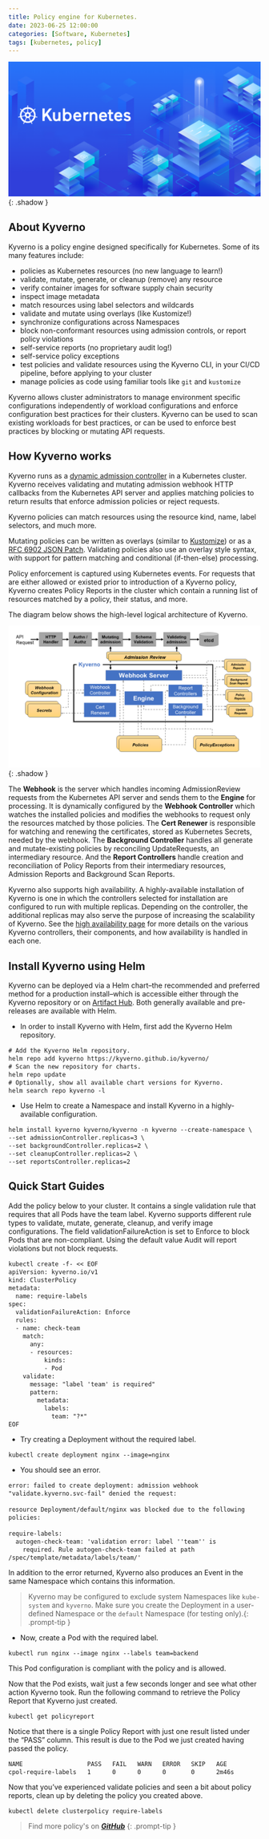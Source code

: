 ```yaml
---
title: Policy engine for Kubernetes.
date: 2023-06-25 12:00:00
categories: [Software, Kubernetes]
tags: [kubernetes, policy]
---
```

![](https://github.com/senad-d/senad-d.github.io/blob/main/_media/images/kubernetes-banner.png?raw=true){: .shadow }

## About Kyverno

Kyverno is a policy engine designed specifically for Kubernetes. Some of its many features include:

-   policies as Kubernetes resources (no new language to learn!)
-   validate, mutate, generate, or cleanup (remove) any resource
-   verify container images for software supply chain security
-   inspect image metadata
-   match resources using label selectors and wildcards
-   validate and mutate using overlays (like Kustomize!)
-   synchronize configurations across Namespaces
-   block non-conformant resources using admission controls, or report policy violations
-   self-service reports (no proprietary audit log!)
-   self-service policy exceptions
-   test policies and validate resources using the Kyverno CLI, in your CI/CD pipeline, before applying to your cluster
-   manage policies as code using familiar tools like `git` and `kustomize`

Kyverno allows cluster administrators to manage environment specific configurations independently of workload configurations and enforce configuration best practices for their clusters. Kyverno can be used to scan existing workloads for best practices, or can be used to enforce best practices by blocking or mutating API requests.

## How Kyverno works

Kyverno runs as a [dynamic admission controller](https://kubernetes.io/docs/reference/access-authn-authz/extensible-admission-controllers/) in a Kubernetes cluster. Kyverno receives validating and mutating admission webhook HTTP callbacks from the Kubernetes API server and applies matching policies to return results that enforce admission policies or reject requests.

Kyverno policies can match resources using the resource kind, name, label selectors, and much more.

Mutating policies can be written as overlays (similar to [Kustomize](https://kubernetes.io/docs/tasks/manage-kubernetes-objects/kustomization/#bases-and-overlays)) or as a [RFC 6902 JSON Patch](http://jsonpatch.com/). Validating policies also use an overlay style syntax, with support for pattern matching and conditional (if-then-else) processing.

Policy enforcement is captured using Kubernetes events. For requests that are either allowed or existed prior to introduction of a Kyverno policy, Kyverno creates Policy Reports in the cluster which contain a running list of resources matched by a policy, their status, and more.

The diagram below shows the high-level logical architecture of Kyverno.

![](https://github.com/senad-d/senad-d.github.io/blob/main/_media/images/kyverno-architecture.png?raw=true){: .shadow }

The **Webhook** is the server which handles incoming AdmissionReview requests from the Kubernetes API server and sends them to the **Engine** for processing. It is dynamically configured by the **Webhook Controller** which watches the installed policies and modifies the webhooks to request only the resources matched by those policies. The **Cert Renewer** is responsible for watching and renewing the certificates, stored as Kubernetes Secrets, needed by the webhook. The **Background Controller** handles all generate and mutate-existing policies by reconciling UpdateRequests, an intermediary resource. And the **Report Controllers** handle creation and reconciliation of Policy Reports from their intermediary resources, Admission Reports and Background Scan Reports.

Kyverno also supports high availability. A highly-available installation of Kyverno is one in which the controllers selected for installation are configured to run with multiple replicas. Depending on the controller, the additional replicas may also serve the purpose of increasing the scalability of Kyverno. See the [high availability page](https://kyverno.io/docs/high-availability/) for more details on the various Kyverno controllers, their components, and how availability is handled in each one.

## Install Kyverno using Helm[](https://kyverno.io/docs/installation/methods//#install-kyverno-using-helm)

Kyverno can be deployed via a Helm chart–the recommended and preferred method for a production install–which is accessible either through the Kyverno repository or on [Artifact Hub](https://artifacthub.io/). Both generally available and pre-releases are available with Helm.

* In order to install Kyverno with Helm, first add the Kyverno Helm repository.

```shell
# Add the Kyverno Helm repository.
helm repo add kyverno https://kyverno.github.io/kyverno/
# Scan the new repository for charts.
helm repo update
# Optionally, show all available chart versions for Kyverno.
helm search repo kyverno -l
```

* Use Helm to create a Namespace and install Kyverno in a highly-available configuration.

```shell
helm install kyverno kyverno/kyverno -n kyverno --create-namespace \
--set admissionController.replicas=3 \
--set backgroundController.replicas=2 \
--set cleanupController.replicas=2 \
--set reportsController.replicas=2
```

## Quick Start Guides

Add the policy below to your cluster. It contains a single validation rule that requires that all Pods have the team label. Kyverno supports different rule types to validate, mutate, generate, cleanup, and verify image configurations. The field validationFailureAction is set to Enforce to block Pods that are non-compliant. Using the default value Audit will report violations but not block requests.

```shell
kubectl create -f- << EOF
apiVersion: kyverno.io/v1
kind: ClusterPolicy
metadata:
  name: require-labels
spec:
  validationFailureAction: Enforce
  rules:
  - name: check-team
    match:
      any:
      - resources:
          kinds:
          - Pod
    validate:
      message: "label 'team' is required"
      pattern:
        metadata:
          labels:
            team: "?*"
EOF
```

* Try creating a Deployment without the required label.

```shell
kubectl create deployment nginx --image=nginx
```

* You should see an error.

```shell
error: failed to create deployment: admission webhook "validate.kyverno.svc-fail" denied the request: 

resource Deployment/default/nginx was blocked due to the following policies:

require-labels:
  autogen-check-team: 'validation error: label ''team'' is
    required. Rule autogen-check-team failed at path /spec/template/metadata/labels/team/'
```
In addition to the error returned, Kyverno also produces an Event in the same Namespace which contains this information.

> Kyverno may be configured to exclude system Namespaces like `kube-system` and `kyverno`. Make sure you create the Deployment in a user-defined Namespace or the `default` Namespace (for testing only).{: .prompt-tip }

* Now, create a Pod with the required label.

```shell
kubectl run nginx --image nginx --labels team=backend
```

This Pod configuration is compliant with the policy and is allowed.

Now that the Pod exists, wait just a few seconds longer and see what other action Kyverno took. Run the following command to retrieve the Policy Report that Kyverno just created.

```shell
kubectl get policyreport
```

Notice that there is a single Policy Report with just one result listed under the “PASS” column. This result is due to the Pod we just created having passed the policy.

```shell
NAME                  PASS   FAIL   WARN   ERROR   SKIP   AGE
cpol-require-labels   1      0      0      0       0      2m46s
```

Now that you’ve experienced validate policies and seen a bit about policy reports, clean up by deleting the policy you created above.

```shell
kubectl delete clusterpolicy require-labels
```

> Find more policy's on [***GitHub***](https://github.com/kyverno/policies)
{: .prompt-tip }